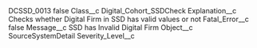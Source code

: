<?xml version="1.0" encoding="UTF-8"?>
<CustomMetadata xmlns="http://soap.sforce.com/2006/04/metadata" xmlns:xsi="http://www.w3.org/2001/XMLSchema-instance" xmlns:xsd="http://www.w3.org/2001/XMLSchema">
    <label>DCSSD_0013</label>
    <protected>false</protected>
    <values>
        <field>Class__c</field>
        <value xsi:type="xsd:string">Digital_Cohort_SSDCheck</value>
    </values>
    <values>
        <field>Explanation__c</field>
        <value xsi:type="xsd:string">Checks whether  Digital Firm in SSD has valid values or not</value>
    </values>
    <values>
        <field>Fatal_Error__c</field>
        <value xsi:type="xsd:boolean">false</value>
    </values>
    <values>
        <field>Message__c</field>
        <value xsi:type="xsd:string">SSD has Invalid Digital Firm</value>
    </values>
    <values>
        <field>Object__c</field>
        <value xsi:type="xsd:string">SourceSystemDetail</value>
    </values>
    <values>
        <field>Severity_Level__c</field>
        <value xsi:nil="true"/>
    </values>
</CustomMetadata>

